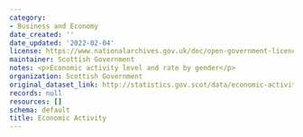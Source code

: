 ```yaml
---
category:
- Business and Economy
date_created: ''
date_updated: '2022-02-04'
license: https://www.nationalarchives.gov.uk/doc/open-government-licence/version/3/
maintainer: Scottish Government
notes: <p>Economic activity level and rate by gender</p>
organization: Scottish Government
original_dataset_link: http://statistics.gov.scot/data/economic-activity
records: null
resources: []
schema: default
title: Economic Activity
---
```

